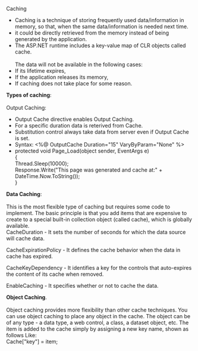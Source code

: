 Caching<br/>
* Caching is a technique of storing frequently used data/information in memory, so that, when the same data/information is needed next time.<br/>
* it could be directly retrieved from the memory instead of being generated by the application.<br/>
* The ASP.NET runtime includes a key-value map of CLR objects called cache.<br/><br/>
The data will not be available in the following cases:<br/>
* If its lifetime expires,<br/>
* If the application releases its memory,<br/>
* If caching does not take place for some reason.<br/>

**Types of caching**:<br/><br/>
Output Caching:<br/>
* Output Cache directive enables Output Caching.<br/>
* For a specific duration data is reterived from Cache.<br/>
* Substitution control always take data from server even if Output Cache is set.<br/>
* Syntax: <%@ OutputCache Duration="15" VaryByParam="None" %><br/>
* protected void Page_Load(object sender, EventArgs e)<br/>
{<br/>
   Thread.Sleep(10000);  <br/>
   Response.Write("This page was generated and cache at:" +<br/>
   DateTime.Now.ToString());<br/>
}

**Data Caching**:<br/><br/>
This is the most flexible type of caching but requires some code to implement. The basic principle is that you add items that are expensive to create to a special built-in collection object (called cache), which is globally available.<br/>
CacheDuration - It sets the number of seconds for which the data source will cache data.<br/>

CacheExpirationPolicy - It defines the cache behavior when the data in cache has expired.<br/>

CacheKeyDependency - It identifies a key for the controls that auto-expires the content of its cache when removed.<br/>

EnableCaching - It specifies whether or not to cache the data.<br/>

**Object Caching**.<br/><br/>
Object caching provides more flexibility than other cache techniques. You can use object caching to place any object in the cache. The object can be of any type - a data type, a web control, a class, a dataset object, etc. The item is added to the cache simply by assigning a new key name, shown as follows Like:<br/>
Cache["key"] = item;
